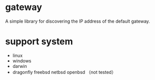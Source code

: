 # gateway

A simple library for discovering the IP address of the default gateway.

# support system

* linux
* windows
* darwin
* dragonfly freebsd netbsd openbsd （not tested）
